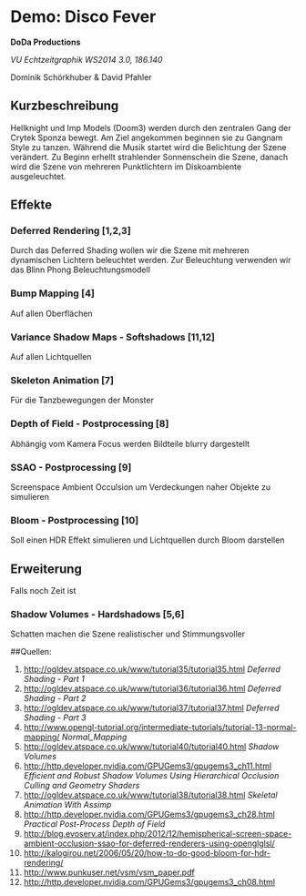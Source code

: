 # Demo: Disco Fever

__DoDa Productions__

_VU Echtzeitgraphik WS2014 3.0, 186.140_

Dominik Schörkhuber & David Pfahler

## Kurzbeschreibung

Hellknight und Imp Models (Doom3) werden durch den zentralen Gang der Crytek Sponza bewegt. Am Ziel angekommen beginnen sie zu Gangnam Style zu tanzen. Während die Musik startet wird die Belichtung der Szene verändert. Zu Beginn erhellt 
strahlender Sonnenschein die Szene, danach wird die Szene von mehreren Punktlichtern im Diskoambiente ausgeleuchtet.

## Effekte

### Deferred Rendering [1,2,3]

Durch das Deferred Shading wollen wir die Szene mit mehreren dynamischen Lichtern beleuchtet werden. 
Zur Beleuchtung verwenden wir das Blinn Phong Beleuchtungsmodell

### Bump Mapping [4]

Auf allen Oberflächen 

### Variance Shadow Maps - Softshadows [11,12]

Auf allen Lichtquellen

### Skeleton Animation [7]

Für die Tanzbewegungen der Monster

### Depth of Field - Postprocessing [8]

Abhängig vom Kamera Focus werden Bildteile blurry dargestellt

### SSAO - Postprocessing [9]

Screenspace Ambient Occulsion um Verdeckungen naher Objekte zu simulieren 

### Bloom - Postprocessing [10]

Soll einen HDR Effekt simulieren und Lichtquellen durch Bloom darstellen

## Erweiterung

Falls noch Zeit ist

### Shadow Volumes - Hardshadows [5,6]
Schatten machen die Szene realistischer und Stimmungsvoller

##Quellen:

1. http://ogldev.atspace.co.uk/www/tutorial35/tutorial35.html _Deferred Shading - Part 1_
2. http://ogldev.atspace.co.uk/www/tutorial36/tutorial36.html _Deferred Shading - Part 2_
3. http://ogldev.atspace.co.uk/www/tutorial37/tutorial37.html _Deferred Shading - Part 3_
4. http://www.opengl-tutorial.org/intermediate-tutorials/tutorial-13-normal-mapping/ _Normal_Mapping_
5. http://ogldev.atspace.co.uk/www/tutorial40/tutorial40.html _Shadow Volumes_
6. http://http.developer.nvidia.com/GPUGems3/gpugems3_ch11.html _Efficient and Robust Shadow Volumes Using Hierarchical Occlusion Culling and Geometry Shaders_
7. http://ogldev.atspace.co.uk/www/tutorial38/tutorial38.html _Skeletal Animation With Assimp_
8. http://http.developer.nvidia.com/GPUGems3/gpugems3_ch28.html _Practical Post-Process Depth of Field_
9. http://blog.evoserv.at/index.php/2012/12/hemispherical-screen-space-ambient-occlusion-ssao-for-deferred-renderers-using-openglglsl/
10. http://kalogirou.net/2006/05/20/how-to-do-good-bloom-for-hdr-rendering/
11. http://www.punkuser.net/vsm/vsm_paper.pdf
12. http://http.developer.nvidia.com/GPUGems3/gpugems3_ch08.html

